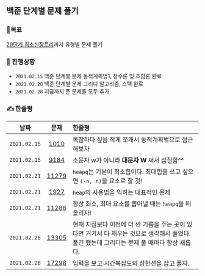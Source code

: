 ## 백준 단계별 문제 풀기

### 🚩목표

[29단계 최소신장트리](https://www.acmicpc.net/step/15)까지 유형별 문제 풀기

### 👀 진행상황

- `2021.02.15` 백준 단계별 문제 동적계획법1, 정수론 및 조합론 완료
- `2021.02.28` 백준 단계별 문제 그리디 알고리즘, 스택 완료
- `2021.02.28` 지금까지 푼 문제들 모두 추가

### ✍ 한줄평

|     날짜     |                      문제                      | 한줄평                                                                                                                                       |
| :----------: | :--------------------------------------------: | :------------------------------------------------------------------------------------------------------------------------------------------- |
| `2021.02.15` |  [1010](https://www.acmicpc.net/problem/1010)  | 복잡하다 싶음 작게 쪼개서 동적계획법으로 접근해보자                                                                                          |
| `2021.02.15` |  [9184](https://www.acmicpc.net/problem/9184)  | 소문자 w가 아니라 **대문자 W** 써서 삽질함^^                                                                                                 |
| `2021.02.21` | [11279](https://www.acmicpc.net/problem/11279) | `heapq`는 기본이 최소힙이다. 최대힙을 쓰고 싶으면 `(-n, n)`을 요소로 할 것!                                                                  |
| `2021.02.21` |  [1927](https://www.acmicpc.net/problem/1927)  | `heap`의 사용법을 익히는 대표적인 문제                                                                                                       |
| `2021.02.21` | [11286](https://www.acmicpc.net/problem/11286) | 항상 최소, 최대 요소를 뽑아낼 때는 `heapq`을 떠올리자!                                                                                       |
| `2021.02.28` | [13305](https://www.acmicpc.net/problem/13305) | 현재 지점보다 이전에 더 싼 기름을 주는 곳이 있다면 거기서 다 채우는 것으로 생각해서 풀었다. 풀긴 했는데 그리디는 문제 풀 때마다 항상 새롭다. |
| `2021.02.28` | [17298](https://www.acmicpc.net/problem/17298) | 입력을 보고 시간복잡도의 상한선을 잡고 풀자.                                                                                                 |
